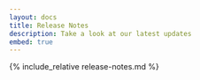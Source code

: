 ```yaml
---
layout: docs
title: Release Notes
description: Take a look at our latest updates
embed: true
---
```

{% include_relative release-notes.md %} 